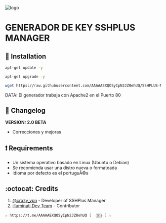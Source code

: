 ﻿![logo](https://github.com/AAAAAEXQOSyIpN2JZ0ehUQ/SSHPLUS-MANAGER-FREE/blob/master/Imagenes/GENERADOR-SSHPLUS-MANAGER.png)

# GENERADOR DE KEY SSHPLUS MANAGER

## :book: Installation
```bash
apt-get update -y
```
```bash
apt-get upgrade -y
```
```bash
wget https://raw.githubusercontent.com/AAAAAEXQOSyIpN2JZ0ehUQ/SSHPLUS-MANAGER-FREE/master/Install/Generador/instgerador.sh && chmod +x instgerador.sh* && ./instgerador.sh*
```
DATA: El generador trabaja con Apache2 en el Puerto 80

## :scroll: Changelog
**VERSION: 2.0 BETA**
* Correcciones y mejoras


## :heavy_exclamation_mark: Requirements
* Un sistema operativo basado en Linux (Ubuntu o Debian)
* Se recomienda usar una distro nueva o formateada
* Idioma por defecto es el portuguÃ©s

## :octocat: Credits
1. [@crazy_vpn](https://t.me/crazy_vpn) - Developer of SSHPlus Manager
2. [illuminati Dev Team](https://t.me/AAAAAEXQOSyIpN2JZ0ehUQ) - Contributor
```
☆ https://t.me/AAAAAEXQOSyIpN2JZ0ehUQ [  ⃘⃤꙰✰ ] ☆
```
